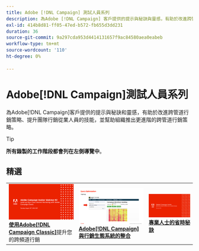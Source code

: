 ```yaml
---
title: Adobe [!DNL Campaign] 測試人員系列
description: 為Adobe [!DNL Campaign] 客戶提供的提示與秘訣與靈感，有助於改進跨管道行銷策略、提升團隊行銷從業人員的技能，並幫助組織推出更進階的跨管道行銷策略。
exl-id: 414b8d81-ff05-47ed-b572-fb655d3dd231
duration: 36
source-git-commit: 9a297cda953d4414131657f9ac84580aea0eabeb
workflow-type: tm+mt
source-wordcount: '110'
ht-degree: 0%

---
```


# Adobe[!DNL Campaign]測試人員系列

為Adobe[!DNL Campaign]客戶提供的提示與秘訣和靈感，有助於改進跨管道行銷策略、提升團隊行銷從業人員的技能，並幫助組織推出更進階的跨管道行銷策略。

>[!TIP]
>
>**所有錄製的工作階段都會列在左側導覽中**。

## 精選

<table>
  <tr>
   <td>
      <a href="2022/cross-channel.md">
      <img alt="利用Adobe提升您的跨管道行銷 [!DNL Campaign Classic]" src="assets/cross-channel.png"/>
      </a>
      <div>
         <a href="./2022/cross-channel.md"><strong>使用Adobe[!DNL Campaign Classic]</strong></a>提升您的跨頻道行銷
         <br/>
      </div>
   </td>
   <td>
      <a href="2022/integrations.md">
      <img alt="Adobe[!DNL Campaign]與行銷生態系統的整合" src="assets/integrations.png"/>
      </a>
      <div>
         <a href="./2022/integrations.md"><strong>Adobe[!DNL Campaign]與行銷生態系統的整合</strong></a>
         <br/>
      </div>
   </td>
   <td>
      <a href="2022/tips.md">
      <img alt="專業人士的省時秘訣" src="./assets/tips.png"/>
      </a>
      <div>
         <a href="2022/tips.md"><strong>專業人士的省時秘訣</strong></a>
         <br/>
      </div>
   </td>
</table>
